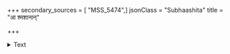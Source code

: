 +++
secondary_sources = [ "MSS_5474",]
jsonClass = "Subhaashita"
title = "आ श्मशानान्"

+++

<details><summary>Text</summary>

आ श्मशानान् निवर्तन्ते ज्ञातयः सह बान्धवैः।  
त्वयैकेनैव गन्तव्यं तत् कर्म सुकृतं कुरु॥
</details>
